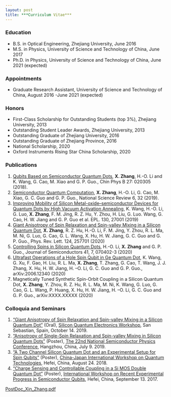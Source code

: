 ```yaml
---
layout: post
title: ***Curriculum Vitae***
---
```

### Education
* B.S. in Optical Engineering, Zhejiang University, June 2016
* M.S. in Physics, University of Science and Technology of China, June 2017
* Ph.D. in Physics, University of Science and Technology of China, June 2021 (expected)

### Appointments
* Graduate Research Assistant, University of Science and Technology of China, August 2016 -June 2021 (expected)

### Honors
* First-Class Scholarship for Outstanding Students (top 3%), Zhejiang University, 2013
* Outstanding Student Leader Awards, Zhejiang University, 2013
*	Outstanding Graduate of Zhejiang University, 2016
* Outstanding Graduate of Zhejiang Province, 2016
*	National Scholarship, 2020
*	Oxford Instruments Rising Star China Scholarship, 2020

### Publications
1.	[Qubits Based on Semiconductor Quantum Dots](https://iopscience.iop.org/article/10.1088/1674-1056/27/2/020305/meta), **X. Zhang**, H.-O. Li and K. Wang, G. Cao, M. Xiao and G. P. Guo., Chin Phys B 27: 020305 (2018).
2.	[Semiconductor Quantum Computation](https://academic.oup.com/nsr/article/6/1/32/5257863), **X. Zhang**, H.-O. Li, G. Cao, M. Xiao, G. C. Guo and G. P. Guo., National Science Review 6, 32 (2019).
3.	[Improving Mobility of Silicon Metal-oxide–semiconductor Devices for Quantum Dots by High Vacuum Activation Annealing](https://iopscience.iop.org/article/10.1209/0295-5075/130/27001/meta), K. Wang, H.-O. Li, G. Luo, **X. Zhang**, F. M. Jing, R. Z. Hu, Y. Zhou, H. Liu, G. Luo. Wang, G. Cao, H. W. Jiang and G. P. Guo et al. EPL. 130, 27001 (2019)
4.	[Giant Anisotropy of Spin Relaxation and Spin-valley Mixing in a Silicon Quantum Dot](https://journals.aps.org/prl/abstract/10.1103/PhysRevLett.124.257701), **X. Zhang**, R. Z. Hu, H.-O. Li, F. M. Jing, Y. Zhou, R. L. Ma, M. Ni, G. Luo, G. Cao, G. L. Wang, X. Hu, H. W. Jiang, G. C. Guo and G. P. Guo., Phys. Rev. Lett. 124, 257701 (2020)
5.	[Controlling Spins in Silicon Quantum Dots](http://www.jos.ac.cn/app/article/app/doi/10.1088/1674-4926/41/7/070402), H.-O. Li, **X. Zhang** and G. P. Guo., Journal of Semiconductors 41, 7, 070402-3 (2020)
6.	[Ultrafast Operations of a Hole Spin Qubit in Ge Quantum Dot](https://arxiv.org/abs/2006.12340), K. Wang, G. Xu, F. Gao, H. Liu, R. L. Ma, **X. Zhang**, T. Zhang, G. Cao, T. Wang, J. J. Zhang, X. Hu, H. W. Jiang, H. –O. Li, G. C. Guo and G. P. Guo., arXiv:2006.12340 (2020)
7.	Magnetically Tuned Synthetic Spin-Orbit Coupling in a Silicon Quantum Dot, **X. Zhang**, Y. Zhou, R. Z. Hu, R. L. Ma, M. Ni, K. Wang, G. Luo, G. Cao, G. L. Wang, P. Huang, X. Hu, H. W. Jiang, H. –O. Li, G. C. Guo and G. P. Guo., arXiv:XXXX.XXXXX (2020)


### Colloquia and Seminars

1.	[“Giant Anisotropy of Spin Relaxation and Spin-valley Mixing in a Silicon Quantum Dot”](https://github.com/Xinquant/Xinquant.github.io/raw/master/file_pdf/Spain-16TO9-v15.pdf) (Oral), [Silicon Quantum Electronics Workshop](http://siqew2019.dipc.org/), San Sebastian, Spain, October 14. 2019. 
2.	[“Anisotropy of Single-Spin Relaxation and Spin-valley Mixing in Silicon Quantum Dots”](https://github.com/Xinquant/Xinquant.github.io/raw/master/file_pdf/Poster_hangzhou.pdf) (Poster), [The 22nd National Semiconductor Physics Conference](http://www.spc2019.org/), Hangzhou, China, July 9. 2019.
3.	[“A Two Channel Silicon Quantum Dot and an Experimental Setup for Spin Qubits”](https://github.com/Xinquant/Xinquant.github.io/raw/master/file_pdf/Poster_silicon%20MOS%20double%20quantum%20dot.pdf) (Poster), [China-Japan International Workshop on Quantum Technologies](http://www.quantum.physics.sk/people/stano/talk_announcements/2018Hefei.pdf), Hefei, China, August 24. 2018.
4.	[“Charge Sensing and Controllable Coupling in a Si MOS Double Quantum Dot”](https://github.com/Xinquant/Xinquant.github.io/raw/master/file_pdf/Poster_silicon%20MOS%20double%20quantum%20dots_2017.pdf) (Poster), [International Workshop on Recent Experimental Progress in Semiconductor Qubits](https://github.com/Xinquant/Xinquant.github.io/raw/master/file_pdf/Handbook%202017Workshop%20_poster%20included.pdf), Hefei, China, September 13. 2017.

[PostDoc_Xin_Zhang.pdf](https://github.com/Xinquant/Xinquant.github.io/raw/master/file_pdf/PostDoc_Xin_Zhang.pdf)
